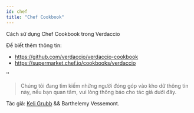 ```yaml
---
id: chef
title: "Chef Cookbook"
---
```


Cách sử dụng Chef Cookbook trong Verdaccio

Để biết thêm thông tin:

* <https://github.com/verdaccio/verdaccio-cookbook>
* <https://supermarket.chef.io/cookbooks/verdaccio>

<div id="codefund">''</div>

> Chúng tôi đang tìm kiếm những người đóng góp vào kho dữ thông tin này, nếu bạn quan tâm, vui lòng thông báo cho tác giả dưới đây.

Tác giả: [Keli Grubb](https://github.com/kgrubb) && Barthelemy Vessemont.